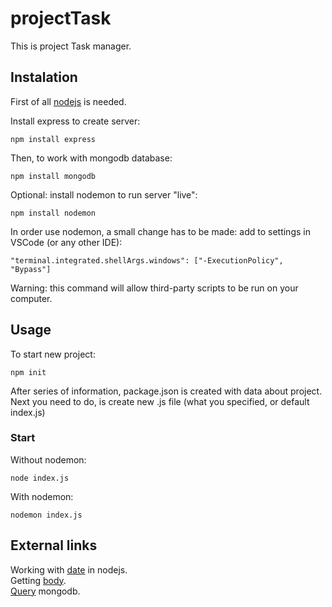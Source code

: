 # projectTask

This is project Task manager.

## Instalation

First of all [nodejs](https://nodejs.org/en/download/) is needed. 

Install express to create server:

```
npm install express
```

Then, to work with mongodb database:

```
npm install mongodb
```

Optional: install nodemon to run server "live":

```
npm install nodemon
```

In order use nodemon, a small change has to be made: add to settings in VSCode (or any other IDE):

```
"terminal.integrated.shellArgs.windows": ["-ExecutionPolicy", "Bypass"]
```

Warning: this command will allow third-party scripts to be run on your computer.

## Usage

To start new project:

```
npm init
```

After series of information, package.json is created with data about project.
Next you need to do, is create new .js file (what you specified, or default index.js)

### Start

Without nodemon:

```
node index.js
```

With nodemon:

```
nodemon index.js
```

## External links

Working with [date](https://usefulangle.com/post/187/nodejs-get-date-time) in nodejs. <br> Getting [body](https://nodejs.dev/learn/get-http-request-body-data-using-nodejs). <br>
[Query](https://www.javatpoint.com/nodejs-mongodb-query) mongodb. 

